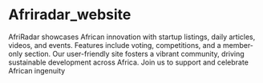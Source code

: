 # Afriradar_website
AfriRadar showcases African innovation with startup listings, daily articles, videos, and events. Features include voting, competitions, and a member-only section. Our user-friendly site fosters a vibrant community, driving sustainable development across Africa. Join us to support and celebrate African ingenuity
